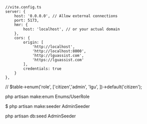    
    //vite.config.ts
    server: {
        host: '0.0.0.0', // Allow external connections
        port: 5173,
        hmr: {
            host: 'localhost', // or your actual domain
        },
        cors: {
            origin: [
                'http://localhost',
                'http://localhost:8000',
                'http://lguassist.com',
                'https://lguassist.com'
            ],
            credentials: true
        }
    },

//
$table->enum('role', ['citizen','admin', 'lgu', ])->default('citizen');

 php artisan make:enum Enums/UserRole

 $ php artisan make:seeder AdminSeeder

 php artisan db:seed AdminSeeder

 






